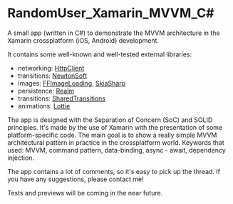 # RandomUser_Xamarin_MVVM_C#
A small app (written in C#) to demonstrate the MVVM architecture in the Xamarin crossplatform (iOS, Android) development.

It contains some well-known and well-tested external libraries:
- networking: [HttpClient](https://docs.microsoft.com/en-us/dotnet/api/system.net.http.httpclient?view=netcore-3.1)
- transitions: [NewtonSoft](https://github.com/JamesNK/Newtonsoft.Json)
- images: [FFImageLoading](https://github.com/luberda-molinet/FFImageLoading), [SkiaSharp](https://github.com/mono/SkiaSharp)
- persistence: [Realm](https://github.com/realm/realm-dotnet)
- transitions: [SharedTransitions](https://github.com/GiampaoloGabba/Xamarin.Plugin.SharedTransitions)
- animations: [Lottie](https://github.com/Baseflow/LottieXamarin)

The app is designed with the Separation of Concern (SoC) and SOLID principles. It's made by the use of Xamarin with the presentation of some platform-specific code. The main goal is to show a really simple MVVM architectural pattern in practice in the crossplatform world. Keywords that used: MVVM, command pattern, data-binding, async - await, dependency injection.

The app contains a lot of comments, so it's easy to pick up the thread. If you have any suggestions, please contact me!

Tests and previews will be coming in the near future.
